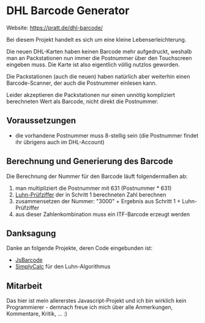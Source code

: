 # DHL Barcode Generator

Website: https://pratt.de/dhl-barcode/

Bei diesem Projekt handelt es sich um eine kleine Lebenserleichterung.

Die neuen DHL-Karten haben keinen Barcode mehr aufgedruckt, weshalb man an Packstationen nun immer die Postnummer über den Touchscreen eingeben muss. Die Karte ist also eigentlich völlig nutzlos geworden.

Die Packstationen (auch die neuen) haben natürlich aber weiterhin einen Barcode-Scanner, der auch die Postnummer einlesen kann.

Leider akzeptieren die Packstationen nur einen unnötig kompliziert berechneten Wert als Barcode, nicht direkt die Postnummer. 

## Voraussetzungen

- die vorhandene Postnummer muss 8-stellig sein (die Postnummer findet ihr übrigens auch im DHL-Account)

## Berechnung und Generierung des Barcode

Die Berechnung der Nummer für den Barcode läuft folgendermaßen ab:

1. man multipliziert die Postnummer mit 631 (Postnummer * 631)
2. [Luhn-Prüfziffer](https://de.wikipedia.org/wiki/Luhn-Algorithmus) der in Schritt 1 berechneten Zahl berechnen
3. zusammensetzen der Nummer: "3000" + Ergebnis aus Schritt 1 + Luhn-Prüfziffer
4. aus dieser Zahlenkombination muss ein ITF-Barcode erzeugt werden

## Danksagung

Danke an folgende Projekte, deren Code eingebunden ist:

- [JsBarcode](https://github.com/lindell/JsBarcode)
- [SimplyCalc](https://simplycalc.com/luhn-source.php#:~:text=The%20Luhn%20algorithm%2C%20a%20simple,is%20in%20the%20public%20domain.) für den Luhn-Algorithmus

## Mitarbeit

Das hier ist mein allererstes Javascript-Projekt und ich bin wirklich kein Programmierer - demnach freue ich mich über alle Anmerkungen, Kommentare, Kritik, ... :)
